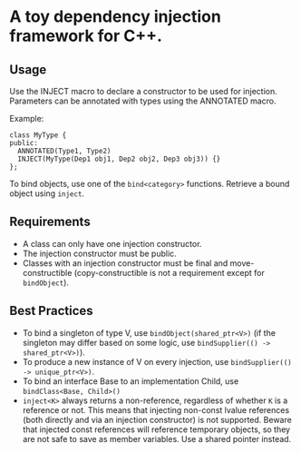 # A toy dependency injection framework for C++.

## Usage

Use the INJECT macro to declare a constructor to be used for injection. Parameters can be annotated with types using the ANNOTATED macro.

Example:

```
class MyType {
public:
  ANNOTATED(Type1, Type2)
  INJECT(MyType(Dep1 obj1, Dep2 obj2, Dep3 obj3)) {}
};
```

To bind objects, use one of the `bind<category>` functions. Retrieve a bound object  using `inject`.

## Requirements
* A class can only have one injection constructor.
* The injection constructor must be public.
* Classes with an injection constructor must be final and move-constructible (copy-constructible is not a requirement except for `bindObject`).


## Best Practices
* To bind a singleton of type V, use `bindObject(shared_ptr<V>)` (if the singleton may differ based on some logic, use `bindSupplier(() -> shared_ptr<V>)`).
* To produce a new instance of V on every injection, use `bindSupplier(() -> unique_ptr<V>)`.
* To bind an interface Base to an implementation Child, use `bindClass<Base, Child>()`
* `inject<K>` always returns a non-reference, regardless of whether `K` is a reference or not. This means that injecting non-const lvalue references (both directly and via an injection constructor) is not supported. Beware that injected const references will reference temporary objects, so they are not safe to save as member variables. Use a shared pointer instead.


